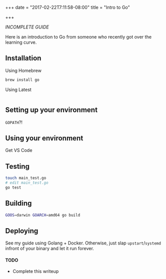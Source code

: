+++
date = "2017-02-22T7:11:58-08:00"
title = "Intro to Go"

+++

*INCOMPLETE GUIDE*

Here is an introduction to Go from someone who recently got over the learning curve. 

## Installation

Using Homebrew

```sh
brew install go
```

Using Latest

```sh

```

## Setting up your environment

`GOPATH`?!

## Using your environment

Get VS Code

## Testing

```sh
touch main_test.go
# edit main_test.go
go test
```

## Building

```sh
GOOS=darwin GOARCH=amd64 go build
```

## Deploying

See my guide using Golang + Docker. Otherwise, just slap `upstart`/`systemd` infront of your binary and let it run forever.

#### TODO

- Complete this writeup
